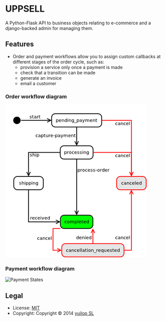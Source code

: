 # UPPSELL

A Python-Flask API to business objects relating to e-commerce and a django-backed
admin for managing them.

## Features

- Order and payment workflows allow you to assign custom callbacks at different
  stages of the order cycle, such as:
  - provision a service only once a payment is made
  - check that a transition can be made
  - generate an invoice
  - email a customer

### Order workflow diagram

![Order States](doc/order_states.png "Order States")


### Payment workflow diagram

![Payment States](doc/paymentr_states.png "Payment States")

## Legal
- License: [MIT](LICENSE.txt)
- Copyright: Copyright © 2014 [yuilop SL](http://yuilop.com)
